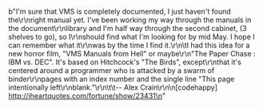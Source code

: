 b"I'm sure that VMS is completely documented, I just haven't found the\r\nright manual yet.  I've been working my way through the manuals in the document\r\nlibrary and I'm half way through the second cabinet, (3 shelves to go), so I\r\nshould find what I'm looking for by mid May.  I hope I can remember what it\r\nwas by the time I find it.\r\n\tI had this idea for a new horror film, &quot;VMS Manuals from Hell&quot; or maybe\r\n&quot;The Paper Chase : IBM vs. DEC&quot;.  It's based on Hitchcock's &quot;The Birds&quot;, except\r\nthat it's centered around a programmer who is attacked by a swarm of binder\r\npages with an index number and the single line &quot;This page intentionally left\r\nblank.&quot;\r\n\t\t-- Alex Crain\r\n\n[codehappy] http://iheartquotes.com/fortune/show/23431\n"